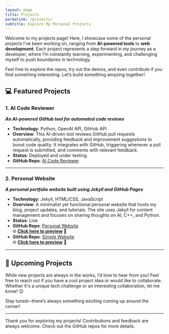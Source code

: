 ```yaml
---
layout: page
title: Projects
permalink: /projects/
subtitle: Explore My Personal Projects
---
```


Welcome to my projects page! Here, I showcase some of the personal projects I’ve been working on, ranging from **AI-powered tools** to **web development**. Each project represents a step forward in my journey as a developer, where I’m constantly learning, experimenting, and challenging myself to push boundaries in technology. 

Feel free to explore the repos, try out the demos, and even contribute if you find something interesting. Let’s build something amazing together!

## 💻 Featured Projects

### 1. **AI Code Reviewer**
   **_An AI-powered GitHub tool for automated code reviews_**  
   - **Technology**: Python, OpenAI API, GitHub API  
   - **Overview**: This AI-driven tool reviews GitHub pull requests automatically, providing feedback and improvement suggestions to boost code quality. It integrates with GitHub, triggering whenever a pull request is submitted, and comments with relevant feedback.  
   - **Status**: Deployed and under testing.  
   - **GitHub Repo**: [AI Code Reviewer](https://github.com/harishsarmav/AI_Code_Review)

---

### 2. **Personal Website**
   **_A personal portfolio website built using Jekyll and GitHub Pages_**  
   - **Technology**: Jekyll, HTML/CSS, JavaScript  
   - **Overview**: A minimalist yet functional personal website that hosts my blog, project updates, and tutorials. The site uses Jekyll for content management and focuses on sharing thoughts on AI, C++, and Python.  
   - **Status**: Live  
   - **GitHub Repo**: [Personal Website](https://github.com/harishsarmav/HarishHub)  
     🌐 [**Click here to preview**](https://harishsarmav.github.io/HarishHub/) 🚀  
   - **GitHub Repo**: [Simple Website](https://github.com/harishsarmav/hsv)  
     🌐 [**Click here to preview**](https://harishsarmav.github.io/hsv/) 🚀

---

## 📅 Upcoming Projects

While new projects are always in the works, I’d love to hear from you! Feel free to reach out if you have a cool project idea or would like to collaborate. Whether it's a unique tech challenge or an interesting collaboration, let me know! 😉

Stay tuned—there’s always something exciting coming up around the corner!

---

Thank you for exploring my projects! Contributions and feedback are always welcome. Check out the GitHub repos for more details.
